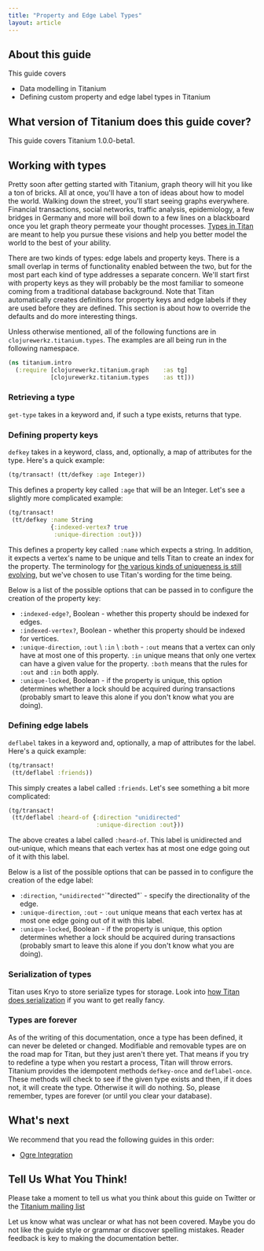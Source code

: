 ```yaml
---
title: "Property and Edge Label Types"
layout: article
---
```


## About this guide

This guide covers

 * Data modelling in Titanium
 * Defining custom property and edge label types in Titanium


## What version of Titanium does this guide cover?

This guide covers Titanium 1.0.0-beta1.



## Working with types

Pretty soon after getting started with Titanium, graph theory will hit
you like a ton of bricks. All at once, you'll have a ton of ideas
about how to model the world. Walking down the street, you'll start
seeing graphs everywhere. Financial transactions, social networks,
traffic analysis, epidemiology, a few bridges in Germany and more will
boil down to a few lines on a blackboard once you let graph theory
permeate your thought processes.
[Types in Titan](https://github.com/thinkaurelius/titan/wiki/Type-Definition-Overview)
are meant to help you pursue these visions and help you better model
the world to the best of your ability.

There are two kinds of types: edge labels and property keys. There is
a small overlap in terms of functionality enabled between the two, but
for the most part each kind of type addresses a separate concern.
We'll start first with property keys as they will probably be the most
familiar to someone coming from a traditional database background.
Note that Titan automatically creates definitions for property keys
and edge labels if they are used before they are defined. This section
is about how to override the defaults and do more interesting things. 

Unless otherwise mentioned, all of the following functions are in
`clojurewerkz.titanium.types`. The examples are all being run in the
following namespace.

``` clojure
(ns titanium.intro
  (:require [clojurewerkz.titanium.graph    :as tg]
            [clojurewerkz.titanium.types    :as tt]))
```

### Retrieving a type

`get-type` takes in a keyword and, if such a type exists, returns that
type.

### Defining property keys

`defkey` takes in a keyword, class, and, optionally, a
map of attributes for the type. Here's a quick example:

``` clojure
(tg/transact! (tt/defkey :age Integer))
```

This defines a property key called `:age` that will be an Integer.
Let's see a slightly more complicated example:

```clojure
(tg/transact!       
 (tt/defkey :name String
            {:indexed-vertex? true
             :unique-direction :out}))
```

This defines a property key called `:name` which expects a string. In
addition, it expects a vertex's name to be unique and tells Titan to
create an index for the property. The terminology for
[the various kinds of uniqueness is still evolving](https://github.com/thinkaurelius/titan/issues/224),
but we've chosen to use Titan's wording for the time being.

Below is a list of the possible options that can be passed in to
configure the creation of the property key:

* `:indexed-edge?`, Boolean - whether this property should be indexed
  for edges.
* `:indexed-vertex?`, Boolean - whether this property should be
  indexed for vertices.
* `:unique-direction`, `:out` \ `:in` \ `:both` - `:out` means that a
  vertex can only have at most one of this property. `:in` unique
  means that only one vertex can have a given value for the property.
  `:both` means that the rules for `:out` and `:in` both apply.
* `:unique-locked`, Boolean - if the property is unique, this option
  determines whether a lock should be acquired during transactions
  (probably smart to leave this alone if you don't know what you are
  doing).


### Defining edge labels

`deflabel` takes in a keyword and, optionally, a
map of attributes for the label. Here's a quick example:

``` clojure
(tg/transact!
 (tt/deflabel :friends))
```

This simply creates a label called `:friends`. Let's see something a
bit more complicated:

``` clojure
(tg/transact!
 (tt/deflabel :heard-of {:direction "unidirected"                                
                         :unique-direction :out}))
```

The above creates a label called `:heard-of`. This label is
unidirected and out-unique, which means that each vertex has at most
one edge going out of it with this label. 

Below is a list of the possible options that can be passed in to
configure the creation of the edge label:

* `:direction`, `"unidirected"`\`"directed"` - specify the
  directionality of the edge.
* `:unique-direction`, `:out` - `:out` unique means that each vertex
has at most one edge going out of it with this label.
* `:unique-locked`, Boolean - if the property is unique, this option
  determines whether a lock should be acquired during transactions
  (probably smart to leave this alone if you don't know what you are
  doing).

### Serialization of types

Titan uses Kryo to store serialize types for storage. Look into
[how Titan does serialization](https://github.com/thinkaurelius/titan/wiki/Datatype-and-Attribute-Serializer-Configuration)
if you want to get really fancy.

### Types are forever

As of the writing of this documentation, once a type has been defined,
it can never be deleted or changed. Modifiable and removable types are
on the road map for Titan, but they just aren't there yet. That means
if you try to redefine a type when you restart a process, Titan will
throw errors. Titanium provides the idempotent methods
`defkey-once` and `deflabel-once`. These methods
will check to see if the given type exists and then, if it does not,
it will create the type. Otherwise it will do nothing. So, please
remember, types are forever (or until you clear your database). 


## What's next

We recommend that you read the following guides in this order:

 * [Ogre Integration](/articles/ogre.html)



## Tell Us What You Think!

Please take a moment to tell us what you think about this guide on
Twitter or the [Titanium mailing
list](https://groups.google.com/forum/#!forum/clojure-titanium)

Let us know what was unclear or what has not been covered. Maybe you
do not like the guide style or grammar or discover spelling
mistakes. Reader feedback is key to making the documentation better.
